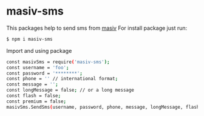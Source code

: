 # masiv-sms
This packages help to send sms from [masiv](https://masiv.com/)
For install package just run:
```sh
$ npm i masiv-sms
```
Import and using package
```sh
const masivSms = require('masiv-sms');
const username = 'foo';
const password = '********';
const phone = '' // international format;
const message = '';
const longMessage = false; // or a long message
const flash = false;
const premium = false;
masivSms.SendSms(username, password, phone, message, longMessage, flash, premium)
```
